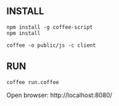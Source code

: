 INSTALL
-------

```
npm install -g coffee-script
npm install

coffee -o public/js -c client
```

RUN
---

```
coffee run.coffee
```

Open browser: http://localhost:8080/
